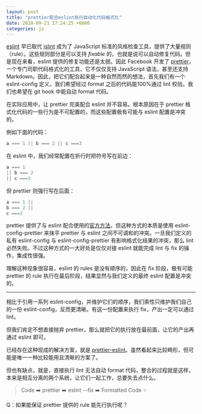 ```yaml
---
layout: post
title: "prettier配合eslint执行自动化代码格式化"
date: 2018-09-21 17:24:25 +0800
categories: js
---
```

[eslint](https://eslint.org/) 早已取代 [jslint](https://www.jslint.com/) 成为了 JavaScript 标准的风格检查工具，提供了大量规则（rule）。这些规则部分是可以支持 *fixable* 的，也就是说可以自动修复代码。但是现在来看，eslint 提供的修复功能还是太弱。因此 Facebook 开发了 [prettier](https://prettier.io)，一个专门司职代码格式化的工具，它不仅仅支持 JavaScript 语法，甚至还支持 Markdown。因此，把它们配合起来是一种自然而然的想法，首先我们有一个 eslint-config 定义，我们希望经过 format 之后的代码能100%通过 lint 校验。我们也希望在 git hook 中能自动 format 代码。

在实际应用中，让 prettier 完美配合 eslint 并不容易。根本原因在于 prettier 格式化代码的一些行为是不可配置的，而这些配置极有可能与 eslint 配置是冲突的。

例如下面的代码：

```js
a === 1 || b === 2 || c ===3
```

在 eslint 中，我们经常配置在折行时把符号写在前边：

```js
a === 1
|| b === 2
|| c ===3
```

但 prettier 则强行写在后面：

```js
a === 1 ||
b === 2 ||
c ===3
```

prettier 提供了与 eslint 配合使用的[官方方法](https://prettier.io/docs/en/eslint.html)。但这种方式的本质是使用 eslint-config-prettier 来抹平 prettier 与 eslint 之间不可调和的冲突。一旦我们定义的私有 eslint-config 与 eslint-config-prettier 有影响格式化结果的冲突，那么 lint 必然失败。不过这种方式的一大好处是仅仅对接 eslint 就能完成 lint 与 fix 的操作，集成性很强。

理解这种现象很容易，eslint 的 rules 是没有顺序的，因此在 fix 阶段，极有可能 prettier 的 rule 执行在最后阶段，结果显然与我们定义的最终 eslint 配置是冲突的。

---

相比于引用一系列 eslint-config，并维护它们的顺序，我们索性只维护我们自己的一份 eslint-config，反而更清晰。有这一份配置来执行 fix，产出一定可以通过lint。

但我们肯定不想直接抛弃 prettier，那么就把它的执行放在最前面，让它的产出再通过 eslint 即可。

已经存在这种现成的解决方案，就是 [prettier-eslint](https://github.com/prettier/prettier-eslint)。虽然看起来比较畸形，但可能是唯一一种比较能用且清晰的方案了。

但也有缺点，就是，直接执行 lint 无法自动 format 代码，整合的过程就是这样，本来是相互分离的两个系统，让它们一起工作，总要失去点什么。

> Code ➡️ prettier ➡️ eslint --fix ➡️ Formatted Code ✨

Q：如果能保证 prettier 提供的 rule 能先行执行呢？